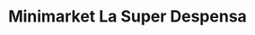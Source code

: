 ---
title: "Minimarket La Super Despensa"
url: /linares/minimarket-la-super-despensa/
shop: Lebensmittel
---